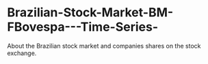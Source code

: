 # Brazilian-Stock-Market-BM-FBovespa---Time-Series-
About the Brazilian stock market and companies shares on the stock exchange.
